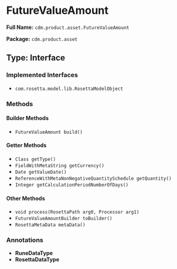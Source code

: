# FutureValueAmount

**Full Name:** `cdm.product.asset.FutureValueAmount`

**Package:** `cdm.product.asset`

## Type: Interface

### Implemented Interfaces

- `com.rosetta.model.lib.RosettaModelObject`

### Methods

#### Builder Methods

- `FutureValueAmount build()`

#### Getter Methods

- `Class getType()`
- `FieldWithMetaString getCurrency()`
- `Date getValueDate()`
- `ReferenceWithMetaNonNegativeQuantitySchedule getQuantity()`
- `Integer getCalculationPeriodNumberOfDays()`

#### Other Methods

- `void process(RosettaPath arg0, Processor arg1)`
- `FutureValueAmountBuilder toBuilder()`
- `RosettaMetaData metaData()`

### Annotations

- **RuneDataType**
- **RosettaDataType**

